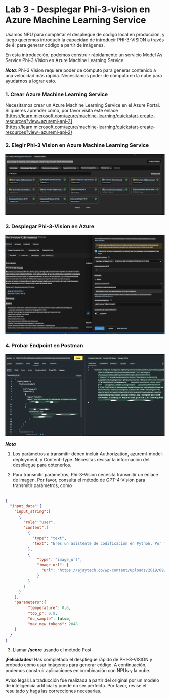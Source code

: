 # **Lab 3 - Desplegar Phi-3-vision en Azure Machine Learning Service**

Usamos NPU para completar el despliegue de código local en producción, y luego queremos introducir la capacidad de introducir PHI-3-VISION a través de él para generar código a partir de imágenes.

En esta introducción, podemos construir rápidamente un servicio Model As Service Phi-3 Vision en Azure Machine Learning Service.

***Nota***: Phi-3 Vision requiere poder de cómputo para generar contenido a una velocidad más rápida. Necesitamos poder de cómputo en la nube para ayudarnos a lograr esto.

### **1. Crear Azure Machine Learning Service**

Necesitamos crear un Azure Machine Learning Service en el Azure Portal. Si quieres aprender cómo, por favor visita este enlace [https://learn.microsoft.com/azure/machine-learning/quickstart-create-resources?view=azureml-api-2](https://learn.microsoft.com/azure/machine-learning/quickstart-create-resources?view=azureml-api-2)

### **2. Elegir Phi-3 Vision en Azure Machine Learning Service**

![Catálogo](../../../../../../../translated_images/vison_catalog.bad341c95280549cb1408f9d387dbaf819f8c25868eaa0fb699ea71e3da7e842.es.png)

### **3. Desplegar Phi-3-Vision en Azure**

![Desplegar](../../../../../../../translated_images/vision_deploy.a16e2cb64056d25adfe9e984f0d53e6435a44a05cf3239375c86d490e9789259.es.png)

### **4. Probar Endpoint en Postman**

![Probar](../../../../../../../translated_images/vision_test.31b672d213c01eb2353c25eeffeb7f20fa0a1bc3036fb3d4f5c9c8a077c609cd.es.png)

***Nota***

1. Los parámetros a transmitir deben incluir Authorization, azureml-model-deployment, y Content-Type. Necesitas revisar la información del despliegue para obtenerlos.

2. Para transmitir parámetros, Phi-3-Vision necesita transmitir un enlace de imagen. Por favor, consulta el método de GPT-4-Vision para transmitir parámetros, como

```json

{
  "input_data":{
    "input_string":[
      {
        "role":"user",
        "content":[ 
          {
            "type": "text",
            "text": "Eres un asistente de codificación en Python. Por favor, crea código Python para la imagen "
          },
          {
              "type": "image_url",
              "image_url": {
                "url": "https://ajaytech.co/wp-content/uploads/2019/09/index.png"
              }
          }
        ]
      }
    ],
    "parameters":{
          "temperature": 0.6,
          "top_p": 0.9,
          "do_sample": false,
          "max_new_tokens": 2048
    }
  }
}

```

3. Llamar **/score** usando el método Post

**¡Felicidades!** Has completado el despliegue rápido de PHI-3-VISION y probado cómo usar imágenes para generar código. A continuación, podemos construir aplicaciones en combinación con NPUs y la nube.

Aviso legal: La traducción fue realizada a partir del original por un modelo de inteligencia artificial y puede no ser perfecta. 
Por favor, revise el resultado y haga las correcciones necesarias.